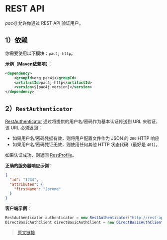 # REST API

*pac4j* 允许你通过 REST API 验证用户。

## 1）依赖

你需要使用以下模块：`pac4j-http`。

**示例（Maven依赖项）**：

```xml
<dependency>
    <groupId>org.pac4j</groupId>
    <artifactId>pac4j-http</artifactId>
    <version>${pac4j.version}</version>
</dependency>
```

## 2）`RestAuthenticator`

[RestAuthenticator](https://github.com/pac4j/pac4j/blob/master/pac4j-http/src/main/java/org/pac4j/http/credentials/authenticator/RestAuthenticator.java) 通过将提供的用户名/密码作为基本认证传送到 URL 来验证，该 URL 必须返回：

- 如果用户名/密码凭据有效，则将用户配置文件作为 JSON 的 `200` HTTP 响应
- 如果用户名/密码凭证无效，则使用任何其他 HTTP 状态代码（最好是 `401`）。

如果认证成功，则返回 [RestProfile](https://github.com/pac4j/pac4j/blob/master/pac4j-http/src/main/java/org/pac4j/http/profile/RestProfile.java)。

**正确的服务器响应示例**：

```json
{
  "id": "1234",
  "attributes": {
    "firstName": "Jerome"
  }
}
```

**客户端示例**：

```java
RestAuthenticator authenticator = new RestAuthenticator("http://rest-api-url");
DirectBasicAuthClient directBasicAuthClient = new DirectBasicAuthClient(authenticator);
```

> [原文链接](https://www.pac4j.org/docs/authenticators/rest.html)